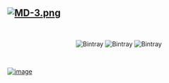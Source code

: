 [![MD-3.png](https://i.postimg.cc/JnjvbmyD/MD-3.png)](https://postimg.cc/Hcs6gq9d)
---
<br />
<div align=center>

 ![Bintray](https://img.shields.io/visual-studio-marketplace/v/MohamedHasan.md-theme?color=%235CE1E6&style=for-the-badge)
 ![Bintray](https://img.shields.io/visual-studio-marketplace/stars/MohamedHasan.md-theme?color=5CE1E6&style=for-the-badge)
 ![Bintray](https://img.shields.io/visual-studio-marketplace/d/MohamedHasan.md-theme?color=%235CE1E6&style=for-the-badge)
 
</div>
<br />

[![image](https://i.postimg.cc/tgFcW0GK/default.png)](https://postimg.cc/4KNwRSdP)
